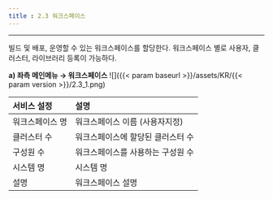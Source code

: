 ```yaml
---
title : 2.3 워크스페이스
---
```


---
빌드 및 배포, 운영할 수 있는 워크스페이스를 할당한다. 워크스페이스 별로 사용자, 클러스터, 라이브러리 등록이 가능하다.

**a) 좌측 메인메뉴 → 워크스페이스**
![]({{< param baseurl >}}/assets/KR/{{< param version >}}/2.3_1.png)

| **서비스 설정** | **설명** |
| :--------- | :------------- |
| 워크스페이스 명 | 워크스페이스 이름 \(사용자지정\) |
| 클러스터 수 | 워크스페이스에 할당된 클러스터 수 |
| 구성원 수 | 워크스페이스를 사용하는 구성원 수 |
| 시스템 명 | 시스템 명 |
| 설명 | 워크스페이스 설명 |